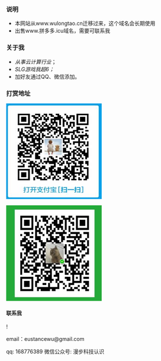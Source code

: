 
### 说明
- 本网站从www.wulongtao.cn迁移过来，这个域名会长期使用
- 出售www.拼多多.icu域名，需要可联系我

### 关于我

- *从事云计算行业*；
- *SLG游戏我超6；*
- 加好友通过QQ、微信添加。

### 打赏地址

![](/images/payimg/alipayimg.jpg)

![](/images/payimg/weipayimg.jpg)

#### 联系我
! [](/images/gongzhonghao.jpg)
<p> 
email：eustancewu@gmail.com     
<p> 
qq: 168776389
微信公众号: 漫步科技认识
<p> 